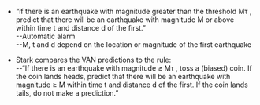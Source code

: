* “if there is an earthquake with magnitude greater than the threshold Mτ , predict that there will be an earthquake with magnitude M or above within time t and distance d of the first.”  
--Automatic alarm  
--M, t and d depend on the location or magnitude of the first earthquake  

* Stark compares the VAN predictions to the rule:  
--“If there is an earthquake with magnitude ≥ Mτ , toss a (biased) coin. If the coin lands heads, predict that there will be an earthquake with magnitude ≥ M within time t and distance d of the first. If the coin lands tails, do not make a prediction.”  

